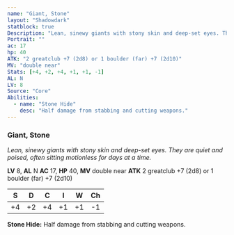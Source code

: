 ```yaml
---
name: "Giant, Stone"
layout: "Shadowdark"
statblock: true
Description: "Lean, sinewy giants with stony skin and deep-set eyes. They are quiet and poised, often sitting motionless for days at a time."
Portrait: ""
ac: 17
hp: 40
ATK: "2 greatclub +7 (2d8) or 1 boulder (far) +7 (2d10)"
MV: "double near"
Stats: [+4, +2, +4, +1, +1, -1]
AL: N
LV: 8
Source: "Core"
Abilities:
  - name: "Stone Hide"
    desc: "Half damage from stabbing and cutting weapons."
---
```


### Giant, Stone

_Lean, sinewy giants with stony skin and deep-set eyes. They are quiet and poised, often sitting motionless for days at a time._

**LV** 8, **AL** N
**AC** 17, **HP** 40, **MV** double near
**ATK** 2 greatclub +7 (2d8) or 1 boulder (far) +7 (2d10)

|  S  |  D  |  C  |  I  |  W  |  Ch  |
|:---:|:---:|:---:|:---:|:---:|:----:|
| +4 | +2 | +4 | +1 | +1 | -1 |

**Stone Hide:** Half damage from stabbing and cutting weapons.

